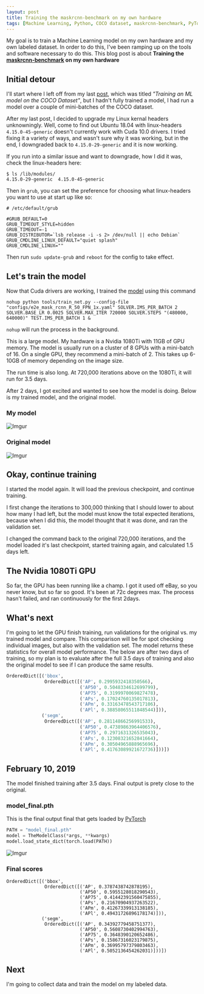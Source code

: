 ```yaml
---
layout: post
title: Training the maskrcnn-benchmark on my own hardware
tags: [Machine Learning, Python, COCO dataset, maskrcnn-benchmark, PyTorch]
---
```


My goal is to train a Machine Learning model on my own hardware and my own labeled dataset. In order to do this, I've been ramping up on the tools and software necessary to do this. This blog post is about **Training the [maskrcnn-benchmark](https://github.com/facebookresearch/maskrcnn-benchmark) on my own hardware**

## Initial detour

I'll start where I left off from my last [post](https://aaronlelevier.github.io/training-an-ml-model-on-the-coco-dataset/), which was titled *"Training an ML model on the COCO Dataset"*, but I hadn't fully trained a model, I had run a model over a couple of mini-batches of the COCO dataset.

After my last post, I decided to upgrade my Linux kernal headers unknowningly. Well, come to find out Ubuntu 18.04 with linux-headers `4.15.0-45-generic` doesn't currently work with Cuda 10.0 drivers. I tried fixing it a variety of ways, and wasn't sure why it was working, but in the end, I downgraded back to `4.15.0-29-generic` and it is now working.

If you run into a similar issue and want to downgrade, how I did it was, check the linux-headers here:

```
$ ls /lib/modules/
4.15.0-29-generic  4.15.0-45-generic
```

Then in `grub`, you can set the preference for choosing what linux-headers you want to use at start up like so:

```
# /etc/default/grub

#GRUB_DEFAULT=0
GRUB_TIMEOUT_STYLE=hidden
GRUB_TIMEOUT=-1
GRUB_DISTRIBUTOR=`lsb_release -i -s 2> /dev/null || echo Debian`
GRUB_CMDLINE_LINUX_DEFAULT="quiet splash"
GRUB_CMDLINE_LINUX=""
```

Then run `sudo update-grub` and `reboot` for the config to take effect.

## Let's train the model

Now that Cuda drivers are working, I trained the [model](https://github.com/facebookresearch/maskrcnn-benchmark) using this command

```
nohup python tools/train_net.py --config-file "configs/e2e_mask_rcnn_R_50_FPN_1x.yaml" SOLVER.IMS_PER_BATCH 2 SOLVER.BASE_LR 0.0025 SOLVER.MAX_ITER 720000 SOLVER.STEPS "(480000, 640000)" TEST.IMS_PER_BATCH 1 &
```

`nohup` will run the process in the background.

This is a large model. My hardware is a Nvidia 1080Ti with 11GB of GPU memory. The model is usually run on a cluster of 8 GPUs with a mini-batch of 16. On a single GPU, they recommend a mini-batch of 2. This takes up 6-10GB of memory depending on the image size.

The run time is also long. At 720,000 iterations above on the 1080Ti, it will run for 3.5 days.

After 2 days, I got excited and wanted to see how the model is doing. Below is my trained model, and the original model.

### My model

![Imgur](https://i.imgur.com/ldcvI4o.png)

### Original model

![Imgur](https://i.imgur.com/fZUh70j.png)

## Okay, continue training

I started the model again. It will load the previous checkpoint, and continue training.

I first change the iterations to 300,000 thinking that I should lower to about how many I had left, but the model must know the total expected iterations, because when I did this, the model thought that it was done, and ran the validation set.

I changed the command back to the original 720,000 iterations, and the model loaded it's last checkpoint, started training again, and calculated 1.5 days left.

## The Nvidia 1080Ti GPU

So far, the GPU has been running like a champ. I got it used off eBay, so you never know, but so far so good. It's been at 72c degrees max. The process hasn't failed, and ran continuously for the first 2days.

## What's next

I'm going to let the GPU finish training, run validations for the original vs. my trained model and compare. This comparison will be for spot checking individual images, but also with the validation set. The model returns these statistics for overall model performance. The below are after two days of training, so my plan is to evaluate after the full 3.5 days of training and also the original model to see if I can produce the same results.

```python
OrderedDict([('bbox',
              OrderedDict([('AP', 0.2995932418350566),
                           ('AP50', 0.5048334612699799),
                           ('AP75', 0.3199970069827478),
                           ('APs', 0.17024760135017813),
                           ('APm', 0.33163478543717106),
                           ('APl', 0.38858065511848544)])),
             ('segm',
              OrderedDict([('AP', 0.28114866256991533),
                           ('AP50', 0.47389863964406576),
                           ('AP75', 0.2971631326535043),
                           ('APs', 0.12308321652841664),
                           ('APm', 0.30504965888965696),
                           ('APl', 0.41763089921672736)]))])
```

## February 10, 2019

The model finished training after 3.5 days. Final output is prety close to the original.

### model_final.pth

This is the final output final that gets loaded by [PyTorch](https://pytorch.org/tutorials/beginner/saving_loading_models.html)

```python
PATH = "model_final.pth"
model = TheModelClass(*args, **kwargs)
model.load_state_dict(torch.load(PATH))
```

![Imgur](https://i.imgur.com/4gQq2qy.png)

### Final scores

```
OrderedDict([('bbox',
              OrderedDict([('AP', 0.3787438742878195),
                           ('AP50', 0.5955128018290543),
                           ('AP75', 0.41442391560475855),
                           ('APs', 0.21670904937263522),
                           ('APm', 0.41267339913138185),
                           ('APl', 0.49431726896178174)])),
             ('segm',
              OrderedDict([('AP', 0.34392779458751377),
                           ('AP50', 0.5608730402994763),
                           ('AP75', 0.3648390120652486),
                           ('APs', 0.15867316023179875),
                           ('APm', 0.36995797379803463),
                           ('APl', 0.5052136454262031)]))])
```

## Next

I'm going to collect data and train the model on my labeled data.
